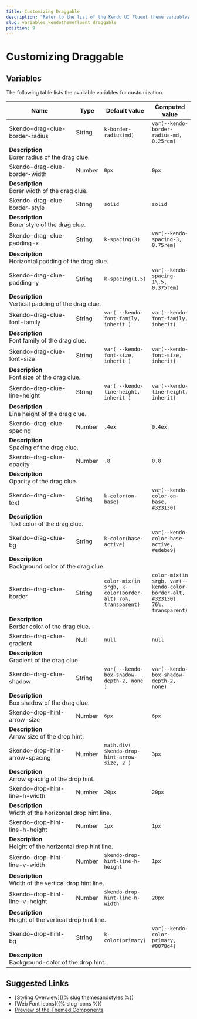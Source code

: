 ```yaml
---
title: Customizing Draggable
description: "Refer to the list of the Kendo UI Fluent theme variables available for customization."
slug: variables_kendothemefluent_draggable
position: 9
---
```


# Customizing Draggable

## Variables

The following table lists the available variables for customization.

<table class="theme-variables">
    <colgroup>
    <col style="width: 200px; white-space:nowrap;" />
    <col />
    <col />
    <col />
</colgroup>
<thead>
    <tr>
        <th>Name</th>
        <th>Type</th>
        <th>Default value</th>
        <th>Computed value</th>
    </tr>
</thead>
<tbody>
        <tr>
    <td>$kendo-drag-clue-border-radius</td>
    <td>String</td>
    <td><code>k-border-radius(md)</code></td>
    <td><code>var(--kendo-border-radius-md, 0.25rem)</code></td>
</tr>
<tr>
    <td colspan="4" class="theme-variables-description-container"><div><b>Description</b><div class="theme-variables-description">Borer radius of the drag clue.</div></div>
    </td>
</tr>
<tr>
    <td>$kendo-drag-clue-border-width</td>
    <td>Number</td>
    <td><code>0px</code></td>
    <td><code>0px</code></td>
</tr>
<tr>
    <td colspan="4" class="theme-variables-description-container"><div><b>Description</b><div class="theme-variables-description">Borer width of the drag clue.</div></div>
    </td>
</tr>
<tr>
    <td>$kendo-drag-clue-border-style</td>
    <td>String</td>
    <td><code>solid</code></td>
    <td><code>solid</code></td>
</tr>
<tr>
    <td colspan="4" class="theme-variables-description-container"><div><b>Description</b><div class="theme-variables-description">Borer style of the drag clue.</div></div>
    </td>
</tr>
<tr>
    <td>$kendo-drag-clue-padding-x</td>
    <td>String</td>
    <td><code>k-spacing(3)</code></td>
    <td><code>var(--kendo-spacing-3, 0.75rem)</code></td>
</tr>
<tr>
    <td colspan="4" class="theme-variables-description-container"><div><b>Description</b><div class="theme-variables-description">Horizontal padding of the drag clue.</div></div>
    </td>
</tr>
<tr>
    <td>$kendo-drag-clue-padding-y</td>
    <td>String</td>
    <td><code>k-spacing(1.5)</code></td>
    <td><code>var(--kendo-spacing-1\.5, 0.375rem)</code></td>
</tr>
<tr>
    <td colspan="4" class="theme-variables-description-container"><div><b>Description</b><div class="theme-variables-description">Vertical padding of the drag clue.</div></div>
    </td>
</tr>
<tr>
    <td>$kendo-drag-clue-font-family</td>
    <td>String</td>
    <td><code>var( --kendo-font-family, inherit )</code></td>
    <td><code>var(--kendo-font-family, inherit)</code></td>
</tr>
<tr>
    <td colspan="4" class="theme-variables-description-container"><div><b>Description</b><div class="theme-variables-description">Font family of the drag clue.</div></div>
    </td>
</tr>
<tr>
    <td>$kendo-drag-clue-font-size</td>
    <td>String</td>
    <td><code>var( --kendo-font-size, inherit )</code></td>
    <td><code>var(--kendo-font-size, inherit)</code></td>
</tr>
<tr>
    <td colspan="4" class="theme-variables-description-container"><div><b>Description</b><div class="theme-variables-description">Font size of the drag clue.</div></div>
    </td>
</tr>
<tr>
    <td>$kendo-drag-clue-line-height</td>
    <td>String</td>
    <td><code>var( --kendo-line-height, inherit )</code></td>
    <td><code>var(--kendo-line-height, inherit)</code></td>
</tr>
<tr>
    <td colspan="4" class="theme-variables-description-container"><div><b>Description</b><div class="theme-variables-description">Line height of the drag clue.</div></div>
    </td>
</tr>
<tr>
    <td>$kendo-drag-clue-spacing</td>
    <td>Number</td>
    <td><code>.4ex</code></td>
    <td><code>0.4ex</code></td>
</tr>
<tr>
    <td colspan="4" class="theme-variables-description-container"><div><b>Description</b><div class="theme-variables-description">Spacing of the drag clue.</div></div>
    </td>
</tr>
<tr>
    <td>$kendo-drag-clue-opacity</td>
    <td>Number</td>
    <td><code>.8</code></td>
    <td><code>0.8</code></td>
</tr>
<tr>
    <td colspan="4" class="theme-variables-description-container"><div><b>Description</b><div class="theme-variables-description">Opacity of the drag clue.</div></div>
    </td>
</tr>
<tr>
    <td>$kendo-drag-clue-text</td>
    <td>String</td>
    <td><code>k-color(on-base)</code></td>
    <td><code>var(--kendo-color-on-base, #323130)</code></td>
</tr>
<tr>
    <td colspan="4" class="theme-variables-description-container"><div><b>Description</b><div class="theme-variables-description">Text color of the drag clue.</div></div>
    </td>
</tr>
<tr>
    <td>$kendo-drag-clue-bg</td>
    <td>String</td>
    <td><code>k-color(base-active)</code></td>
    <td><code>var(--kendo-color-base-active, #edebe9)</code></td>
</tr>
<tr>
    <td colspan="4" class="theme-variables-description-container"><div><b>Description</b><div class="theme-variables-description">Background color of the drag clue.</div></div>
    </td>
</tr>
<tr>
    <td>$kendo-drag-clue-border</td>
    <td>String</td>
    <td><code>color-mix(in srgb, k-color(border-alt) 76%, transparent)</code></td>
    <td><code>color-mix(in srgb, var(--kendo-color-border-alt, #323130) 76%, transparent)</code></td>
</tr>
<tr>
    <td colspan="4" class="theme-variables-description-container"><div><b>Description</b><div class="theme-variables-description">Border color of the drag clue.</div></div>
    </td>
</tr>
<tr>
    <td>$kendo-drag-clue-gradient</td>
    <td>Null</td>
    <td><code>null</code></td>
    <td><code>null</code></td>
</tr>
<tr>
    <td colspan="4" class="theme-variables-description-container"><div><b>Description</b><div class="theme-variables-description">Gradient of the drag clue.</div></div>
    </td>
</tr>
<tr>
    <td>$kendo-drag-clue-shadow</td>
    <td>String</td>
    <td><code>var( --kendo-box-shadow-depth-2, none )</code></td>
    <td><code>var(--kendo-box-shadow-depth-2, none)</code></td>
</tr>
<tr>
    <td colspan="4" class="theme-variables-description-container"><div><b>Description</b><div class="theme-variables-description">Box shadow of the drag clue.</div></div>
    </td>
</tr>
<tr>
    <td>$kendo-drop-hint-arrow-size</td>
    <td>Number</td>
    <td><code>6px</code></td>
    <td><code>6px</code></td>
</tr>
<tr>
    <td colspan="4" class="theme-variables-description-container"><div><b>Description</b><div class="theme-variables-description">Arrow size of the drop hint.</div></div>
    </td>
</tr>
<tr>
    <td>$kendo-drop-hint-arrow-spacing</td>
    <td>Number</td>
    <td><code>math.div( $kendo-drop-hint-arrow-size, 2 )</code></td>
    <td><code>3px</code></td>
</tr>
<tr>
    <td colspan="4" class="theme-variables-description-container"><div><b>Description</b><div class="theme-variables-description">Arrow spacing of the drop hint.</div></div>
    </td>
</tr>
<tr>
    <td>$kendo-drop-hint-line-h-width</td>
    <td>Number</td>
    <td><code>20px</code></td>
    <td><code>20px</code></td>
</tr>
<tr>
    <td colspan="4" class="theme-variables-description-container"><div><b>Description</b><div class="theme-variables-description">Width of the horizontal drop hint line.</div></div>
    </td>
</tr>
<tr>
    <td>$kendo-drop-hint-line-h-height</td>
    <td>Number</td>
    <td><code>1px</code></td>
    <td><code>1px</code></td>
</tr>
<tr>
    <td colspan="4" class="theme-variables-description-container"><div><b>Description</b><div class="theme-variables-description">Height of the horizontal drop hint line.</div></div>
    </td>
</tr>
<tr>
    <td>$kendo-drop-hint-line-v-width</td>
    <td>Number</td>
    <td><code>$kendo-drop-hint-line-h-height</code></td>
    <td><code>1px</code></td>
</tr>
<tr>
    <td colspan="4" class="theme-variables-description-container"><div><b>Description</b><div class="theme-variables-description">Width of the vertical drop hint line.</div></div>
    </td>
</tr>
<tr>
    <td>$kendo-drop-hint-line-v-height</td>
    <td>Number</td>
    <td><code>$kendo-drop-hint-line-h-width</code></td>
    <td><code>20px</code></td>
</tr>
<tr>
    <td colspan="4" class="theme-variables-description-container"><div><b>Description</b><div class="theme-variables-description">Height of the vertical drop hint line.</div></div>
    </td>
</tr>
<tr>
    <td>$kendo-drop-hint-bg</td>
    <td>String</td>
    <td><code>k-color(primary)</code></td>
    <td><code>var(--kendo-color-primary, #0078d4)</code></td>
</tr>
<tr>
    <td colspan="4" class="theme-variables-description-container"><div><b>Description</b><div class="theme-variables-description">Background-color of the drop hint.</div></div>
    </td>
</tr>
</tbody>
</table>

## Suggested Links

* [Styling Overview]({% slug themesandstyles %})
* [Web Font Icons]({% slug icons %})
* [Preview of the Themed Components](../)

